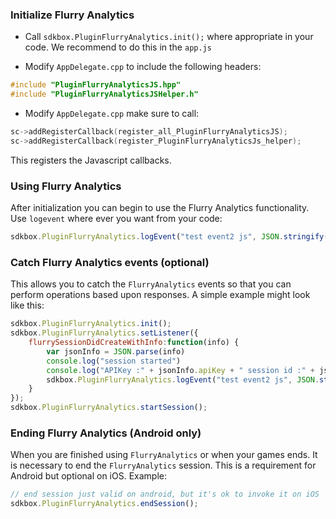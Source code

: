 ### Initialize Flurry Analytics
* Call `sdkbox.PluginFlurryAnalytics.init();` where appropriate in your code. We recommend to do this in the `app.js`

* Modify `AppDelegate.cpp` to include the following headers:
```cpp
#include "PluginFlurryAnalyticsJS.hpp"
#include "PluginFlurryAnalyticsJSHelper.h"
```

* Modify `AppDelegate.cpp` make sure to call:
```cpp
sc->addRegisterCallback(register_all_PluginFlurryAnalyticsJS);
sc->addRegisterCallback(register_PluginFlurryAnalyticsJs_helper);
```
This registers the Javascript callbacks.

### Using Flurry Analytics
After initialization you can begin to use the Flurry Analytics functionality. Use `logevent` where ever you want from your code:
```javascript
sdkbox.PluginFlurryAnalytics.logEvent("test event2 js", JSON.stringify({"eKey1":"eVal1", "eKey2":"eVal2"}));
```

### Catch Flurry Analytics events (optional)
This allows you to catch the `FlurryAnalytics` events so that you can perform operations based upon responses. A simple example might look like this:
```javascript
sdkbox.PluginFlurryAnalytics.init();
sdkbox.PluginFlurryAnalytics.setListener({
    flurrySessionDidCreateWithInfo:function(info) {
        var jsonInfo = JSON.parse(info)
        console.log("session started")
        console.log("APIKey :" + jsonInfo.apiKey + " session id :" + jsonInfo.sessionId);
        sdkbox.PluginFlurryAnalytics.logEvent("test event2 js", JSON.stringify({"eKey1":"eVal1", "eKey2":"eVal2"}));
    }
});
sdkbox.PluginFlurryAnalytics.startSession();
```

### Ending Flurry Analytics (Android only)
When you are finished using `FlurryAnalytics` or when your games ends. It is necessary to end the `FlurryAnalytics` session. This is a requirement for Android but optional on iOS. Example:
```javascript
// end session just valid on android, but it's ok to invoke it on iOS
sdkbox.PluginFlurryAnalytics.endSession();
```
